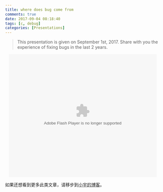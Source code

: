 ```yaml
---
title: where does bug come from
comments: true
date: 2017-09-04 08:18:40
tags: [c, debug]
categories: [Presentations]
---
```


> This presentation is given on September 1st, 2017. Share with you the experience of fixing bugs in the last 2 years.

<center><embed src='http://player.youku.com/player.php/sid/XMzAwNDc0ODQxNg==/v.swf' allowFullScreen='true' quality='high' width='480' height='400' align='middle' allowScriptAccess='always' type='application/x-shockwave-flash'></embed></center>

如果还想看到更多此类文章，请移步到[小宇的博客](http://shenyu.wiki)。
